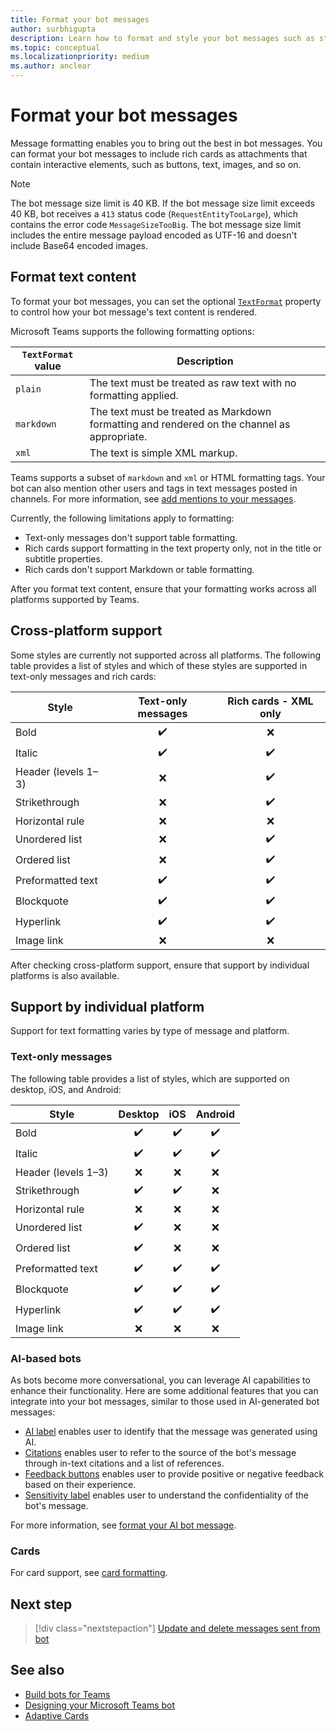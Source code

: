 ```yaml
---
title: Format your bot messages
author: surbhigupta
description: Learn how to format and style your bot messages such as strikethrough, ordered and unordered list, hyperlink, or image link. Understand cross-platform support.
ms.topic: conceptual
ms.localizationpriority: medium
ms.author: anclear
---
```

# Format your bot messages

Message formatting enables you to bring out the best in bot messages. You can format your bot messages to include rich cards as attachments that contain interactive elements, such as buttons, text, images, and so on.

> [!NOTE]
> The bot message size limit is 40 KB. If the bot message size limit exceeds 40 KB, bot receives a `413` status code (`RequestEntityTooLarge`), which contains the error code `MessageSizeTooBig`. The bot message size limit includes the entire message payload encoded as UTF-16 and doesn't include Base64 encoded images.

## Format text content

To format your bot messages, you can set the optional [`TextFormat`](/bot-framework/dotnet/bot-builder-dotnet-create-messages#customizing-a-message) property to control how your bot message's text content is rendered.

Microsoft Teams supports the following formatting options:

| `TextFormat` value | Description |
| --- | --- |
| `plain` | The text must be treated as raw text with no formatting applied.|
| `markdown` | The text must be treated as Markdown formatting and rendered on the channel as appropriate. |
| `xml` | The text is simple XML markup. |

Teams supports a subset of `markdown` and `xml` or HTML formatting tags. Your bot can also mention other users and tags in text messages posted in channels. For more information, see [add mentions to your messages](~/bots/how-to/conversations/channel-and-group-conversations.md#add-mentions-to-your-messages).

Currently, the following limitations apply to formatting:

* Text-only messages don't support table formatting.
* Rich cards support formatting in the text property only, not in the title or subtitle properties.
* Rich cards don't support Markdown or table formatting.

After you format text content, ensure that your formatting works across all platforms supported by Teams.

## Cross-platform support

Some styles are currently not supported across all platforms. The following table provides a list of styles and which of these styles are supported in text-only messages and rich cards:

| Style                     | Text-only messages | Rich cards - XML only |
| ---                       | :---: | :---: |
| Bold                      | ✔️️ | ❌ |
| Italic                    | ✔️ | ✔️ |
| Header (levels 1&ndash;3) | ❌ | ✔️ |
| Strikethrough             | ❌ | ✔️ |
| Horizontal rule           | ❌ | ❌ |
| Unordered list            | ❌ | ✔️ |
| Ordered list              | ❌ | ✔️ |
| Preformatted text         | ✔️ | ✔️ |
| Blockquote                | ✔️ | ✔️ |
| Hyperlink                 | ✔️ | ✔️ |
| Image link                | ❌ | ❌ |

After checking cross-platform support, ensure that support by individual platforms is also available.

## Support by individual platform

Support for text formatting varies by type of message and platform.

### Text-only messages

The following table provides a list of styles, which are supported on desktop, iOS, and Android:

| Style                     | Desktop | iOS | Android |
| ---                       | :---: | :---: | :---: |
| Bold                      | ✔️ | ✔️ | ✔️ |
| Italic                    | ✔️ | ✔️ | ✔️ |
| Header (levels 1&ndash;3) | ❌ | ❌ | ❌ |
| Strikethrough             | ✔️ | ✔️ | ❌ |
| Horizontal rule           | ❌ | ❌ | ❌ |
| Unordered list            | ✔️ | ❌ | ❌ |
| Ordered list              | ✔️ | ❌ | ❌ |
| Preformatted text         | ✔️ | ✔️ | ✔️ |
| Blockquote                | ✔️ | ✔️ | ✔️ |
| Hyperlink                 | ✔️ | ✔️ | ✔️ |
| Image link                | ❌ | ❌ | ❌ |

### AI-based bots

As bots become more conversational, you can leverage AI capabilities to enhance their functionality. Here are some additional features that you can integrate into your bot messages, similar to those used in AI-generated bot messages:

* [AI label](format-ai-bot-messages.md#ai-label) enables user to identify that the message was generated using AI.
* [Citations](format-ai-bot-messages.md#citations) enables user to refer to the source of the bot's message through in-text citations and a list of references.
* [Feedback buttons](format-ai-bot-messages.md#feedback-buttons) enables user to provide positive or negative feedback based on their experience.
* [Sensitivity label](format-ai-bot-messages.md#sensitivity-label) enables user to understand the confidentiality of the bot's message.

For more information, see [format your AI bot message](format-ai-bot-messages.md).

### Cards

For card support, see [card formatting](~/task-modules-and-cards/cards/cards-format.md).

## Next step

> [!div class="nextstepaction"]
> [Update and delete messages sent from bot](update-and-delete-bot-messages.md)

## See also

* [Build bots for Teams](../what-are-bots.md)
* [Designing your Microsoft Teams bot](../design/bots.md)
* [Adaptive Cards](../../task-modules-and-cards/what-are-cards.md#adaptive-cards)

